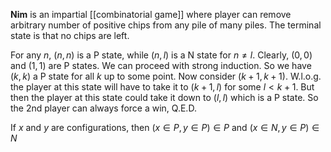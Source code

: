 **Nim** is an impartial [[combinatorial game]] where player can remove arbitrary number of positive chips from any pile of many piles. The terminal state is that no chips are left.

For any $n$, $(n, n)$ is a P state, while $(n, l)$ is a N state for $n \neq l$. Clearly, $(0,0)$ and $(1, 1)$ are P states. We can proceed with strong induction. So we have $(k, k)$ a P state for all $k$ up to some point. Now consider $(k+1, k+1)$. W.l.o.g. the player at this state will have to take it to $(k+1, l)$ for some $l < k+1$. But then the player at this state could take it down to $(l, l)$ which is a P state. So the 2nd player can always force a win, Q.E.D.

If $x$ and $y$ are configurations, then $(x \in P, y \in P) \in P$ and $(x \in N, y \in P) \in N$